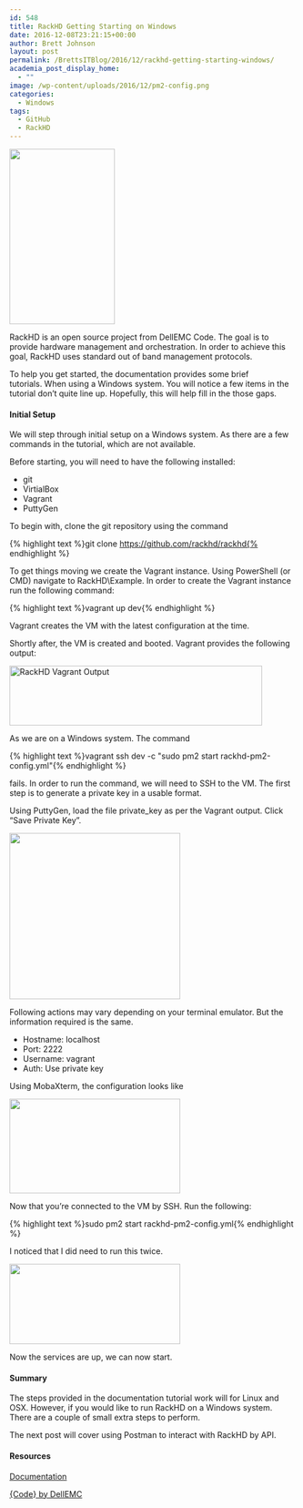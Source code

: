 ```yaml
---
id: 548
title: RackHD Getting Starting on Windows
date: 2016-12-08T23:21:15+00:00
author: Brett Johnson
layout: post
permalink: /BrettsITBlog/2016/12/rackhd-getting-starting-windows/
academia_post_display_home:
  - ""
image: /wp-content/uploads/2016/12/pm2-config.png
categories:
  - Windows
tags:
  - GitHub
  - RackHD
---
```

[<img class="" src="http://rackhd.readthedocs.io/en/latest/_images/logo.png" width="185" height="308" />](http://rackhd.readthedocs.io/en/latest/_images/logo.png)

RackHD is an open source project from DellEMC Code. The goal is to provide hardware management and orchestration. In order to achieve this goal, RackHD uses standard out of band management protocols.

To help you get started, the documentation provides some brief tutorials. When using a Windows system. You will notice a few items in the tutorial don&#8217;t quite line up. Hopefully, this will help fill in the those gaps.

#### Initial Setup

We will step through initial setup on a Windows system. As there are a few commands in the tutorial, which are not available.

Before starting, you will need to have the following installed:

  * git
  * VirtialBox
  * Vagrant
  * PuttyGen

To begin with, clone the git repository using the command

{% highlight text %}git clone https://github.com/rackhd/rackhd{% endhighlight %}

To get things moving we create the Vagrant instance. Using PowerShell (or CMD) navigate to RackHD\Example. In order to create the Vagrant instance run the following command:

{% highlight text %}vagrant up dev{% endhighlight %}

Vagrant creates the VM with the latest configuration at the time.

Shortly after, the VM is created and booted. Vagrant provides the following output:

[<img class="alignnone wp-image-549" title="RackHD Vagrant Output" src="https://sdbrett.com/assets/images/2016/12/UpDevOutput-300x71.png" width="444" height="105" srcset="https://sdbrett.com/assets/images/2016/12/UpDevOutput-300x71.png 300w, https://sdbrett.com/assets/images/2016/12/UpDevOutput-260x61.png 260w, https://sdbrett.com/assets/images/2016/12/UpDevOutput.png 551w" sizes="(max-width: 444px) 100vw, 444px" />](https://sdbrett.com/assets/images/2016/12/UpDevOutput.png)

As we are on a Windows system. The command

{% highlight text %}vagrant ssh dev -c "sudo pm2 start rackhd-pm2-config.yml"{% endhighlight %}

fails. In order to run the command, we will need to SSH to the VM. The first step is to generate a private key in a usable format.

Using PuttyGen, load the file private_key as per the Vagrant output. Click &#8220;Save Private Key&#8221;.

[<img class="alignnone wp-image-550 size-medium" src="https://sdbrett.com/assets/images/2016/12/PuttyGen-300x292.png" width="300" height="292" srcset="https://sdbrett.com/assets/images/2016/12/PuttyGen-300x292.png 300w, https://sdbrett.com/assets/images/2016/12/PuttyGen-260x253.png 260w, https://sdbrett.com/assets/images/2016/12/PuttyGen.png 474w" sizes="(max-width: 300px) 100vw, 300px" />](https://sdbrett.com/assets/images/2016/12/PuttyGen.png)

Following actions may vary depending on your terminal emulator. But the information required is the same.

  * Hostname: localhost
  * Port: 2222
  * Username: vagrant
  * Auth: Use private key

Using MobaXterm, the configuration looks like

[<img class="alignnone wp-image-551 size-medium" src="https://sdbrett.com/assets/images/2016/12/SSH-Connection-300x166.png" width="300" height="166" />](https://sdbrett.com/assets/images/2016/12/SSH-Connection-e1481198475921.png)

Now that you&#8217;re connected to the VM by SSH. Run the following:

{% highlight text %}sudo pm2 start rackhd-pm2-config.yml{% endhighlight %}

I noticed that I did need to run this twice.

[<img class="alignnone wp-image-554 size-medium" src="https://sdbrett.com/assets/images/2016/12/pm2-config-300x141.png" width="300" height="141" srcset="https://sdbrett.com/assets/images/2016/12/pm2-config-300x141.png 300w, https://sdbrett.com/assets/images/2016/12/pm2-config-260x122.png 260w, https://sdbrett.com/assets/images/2016/12/pm2-config.png 746w" sizes="(max-width: 300px) 100vw, 300px" />](https://sdbrett.com/assets/images/2016/12/pm2-config.png)

Now the services are up, we can now start.

#### Summary

The steps provided in the documentation tutorial work will for Linux and OSX. However, if you would like to run RackHD on a Windows system. There are a couple of small extra steps to perform.

The next post will cover using Postman to interact with RackHD by API.

#### Resources

[Documentation](http://rackhd.readthedocs.io)

[{Code} by DellEMC](https://codedellemc.com/)